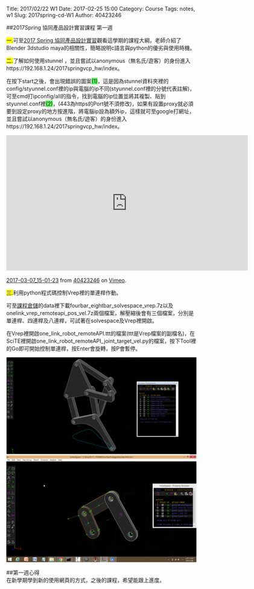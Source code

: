 Title: 2017/02/22 W1
Date: 2017-02-25 15:00
Category: Course
Tags: notes, w1
Slug: 2017spring-cd-W1
Author: 40423246

##2017Spring 協同產品設計實習課程  第一週

<!-- PELICAN_END_SUMMARY -->

<span style="background-color: #ffff00">一.</span>可至<a href="http://mde.tw/2017springcd/blog/2017spring-cd.html">2017 Spring 協同產品設計實習</a>觀看這學期的課程大綱，老師介紹了Blender 3dstudio maya的相關性，簡略說明c語言與python的優劣與使用時機。


<span style="background-color: #ffff00">二.</span>了解如何使用stunnel
，並且嘗試以anonymous（無名氏/遊客）的身份進入https://192.168.1.24/2017springvcp_hw/index。

在按下start之後，會出現錯誤的圖案<span style="background-color: #55ff55">(1)</span>，這是因為stunnel資料夾裡的config/styunnel.conf裡的ip與電腦的ip不同(styunnel.conf裡的分號代表註解)，可至cmd打ipconfig/all的指令，找到電腦的ip位置並將其複製、貼到styunnel.conf裡<span style="background-color: #55ff55">(2)</span>，(443為https的Port號不須修改)，如果有設置proxy就必須要到設定proxy的地方按進階，將電腦ip設為額外ip，這樣就可至google打網址，並且嘗試以anonymous（無名氏/遊客）的身份進入https://192.168.1.24/2017springvcp_hw/index。

<iframe src="https://player.vimeo.com/video/207244552" width="640" height="359" frameborder="0" webkitallowfullscreen mozallowfullscreen allowfullscreen></iframe>
<p><a href="https://vimeo.com/207244552">2017-03-07_15-01-23</a> from <a href="https://vimeo.com/user60140629">40423246</a> on <a href="https://vimeo.com">Vimeo</a>.</p>

<span style="background-color: #ffff00">三.</span>利用python程式碼控制Vrep裡的單連桿作動。

可至<a href="http://github.com/mdecourse/2017springcd">課程倉儲</a>的data裡下載fourbar_eightbar_solvespace_vrep.7z以及onelink_vrep_remoteapi_pos_vel.7z兩個檔案，解壓縮後會有三個檔案，分別是單連桿、四連桿及八連桿，可試著在solvespace及Vrep裡開啟。

在Vrep裡開啟one_link_robot_remoteAPI.ttt的檔案(ttt是Vrep檔案的副檔名)，在SciTE裡開啟one_link_robot_remoteAPI_joint_target_vel.py的檔案，按下Tool裡的Go即可開始控制單連桿，按Enter會旋轉，按P會暫停。

<img src="./../data/jansen_solvespace_2.png" width="560" />

<img src="./../data/2017-03-08_11-07-49.png" width="560" />

##第一週心得  
  在新學期學到新的使用網頁的方式，之後的課程，希望能跟上進度。



